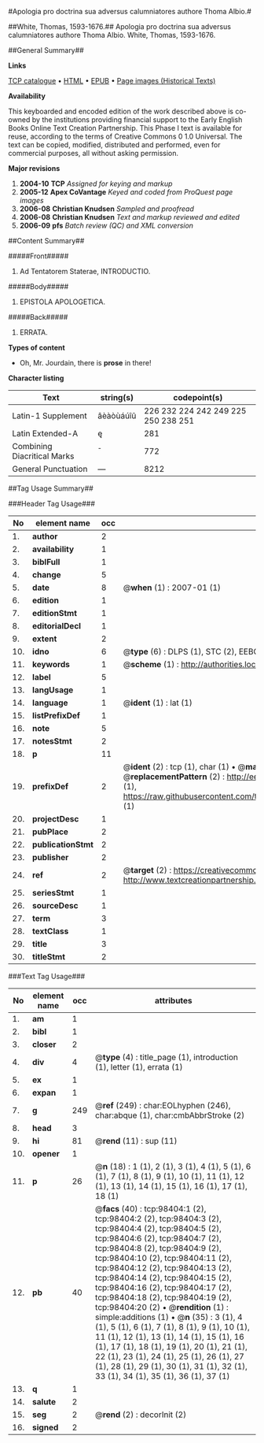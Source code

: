 #Apologia pro doctrina sua adversus calumniatores authore Thoma Albio.#

##White, Thomas, 1593-1676.##
Apologia pro doctrina sua adversus calumniatores authore Thoma Albio.
White, Thomas, 1593-1676.

##General Summary##

**Links**

[TCP catalogue](http://www.ota.ox.ac.uk/tcp/)  • 
[HTML](http://tei.it.ox.ac.uk/tcp/Texts-HTML/free/A65/A65772.html)  • 
[EPUB](http://tei.it.ox.ac.uk/tcp/Texts-EPUB/free/A65/A65772.epub) • 
[Page images (Historical Texts)](https://data.historicaltexts.jisc.ac.uk/view?pubId=eebo-13194971e&pageId=eebo-13194971e-98404-1)

**Availability**

This keyboarded and encoded edition of the
	       work described above is co-owned by the institutions
	       providing financial support to the Early English Books
	       Online Text Creation Partnership. This Phase I text is
	       available for reuse, according to the terms of Creative
	       Commons 0 1.0 Universal. The text can be copied,
	       modified, distributed and performed, even for
	       commercial purposes, all without asking permission.

**Major revisions**

1. __2004-10__ __TCP__ *Assigned for keying and markup*
1. __2005-12__ __Apex CoVantage__ *Keyed and coded from ProQuest page images*
1. __2006-08__ __Christian Knudsen__ *Sampled and proofread*
1. __2006-08__ __Christian Knudsen__ *Text and markup reviewed and edited*
1. __2006-09__ __pfs__ *Batch review (QC) and XML conversion*

##Content Summary##

#####Front#####

1. Ad Tentatorem Staterae, INTRODUCTIO.

#####Body#####

1. EPISTOLA APOLOGETICA.

#####Back#####

1. ERRATA.

**Types of content**

  * Oh, Mr. Jourdain, there is **prose** in there!

**Character listing**


|Text|string(s)|codepoint(s)|
|---|---|---|
|Latin-1 Supplement|âèàòùáúîû|226 232 224 242 249 225 250 238 251|
|Latin Extended-A|ę|281|
|Combining             Diacritical Marks|̄|772|
|General Punctuation|—|8212|

##Tag Usage Summary##

###Header Tag Usage###

|No|element name|occ|attributes|
|---|---|---|---|
|1.|__author__|2||
|2.|__availability__|1||
|3.|__biblFull__|1||
|4.|__change__|5||
|5.|__date__|8| @__when__ (1) : 2007-01 (1)|
|6.|__edition__|1||
|7.|__editionStmt__|1||
|8.|__editorialDecl__|1||
|9.|__extent__|2||
|10.|__idno__|6| @__type__ (6) : DLPS (1), STC (2), EEBO-CITATION (1), OCLC (1), VID (1)|
|11.|__keywords__|1| @__scheme__ (1) : http://authorities.loc.gov/ (1)|
|12.|__label__|5||
|13.|__langUsage__|1||
|14.|__language__|1| @__ident__ (1) : lat (1)|
|15.|__listPrefixDef__|1||
|16.|__note__|5||
|17.|__notesStmt__|2||
|18.|__p__|11||
|19.|__prefixDef__|2| @__ident__ (2) : tcp (1), char (1)  •  @__matchPattern__ (2) : ([0-9\-]+):([0-9IVX]+) (1), (.+) (1)  •  @__replacementPattern__ (2) : http://eebo.chadwyck.com/downloadtiff?vid=$1&page=$2 (1), https://raw.githubusercontent.com/textcreationpartnership/Texts/master/tcpchars.xml#$1 (1)|
|20.|__projectDesc__|1||
|21.|__pubPlace__|2||
|22.|__publicationStmt__|2||
|23.|__publisher__|2||
|24.|__ref__|2| @__target__ (2) : https://creativecommons.org/publicdomain/zero/1.0/ (1), http://www.textcreationpartnership.org/docs/. (1)|
|25.|__seriesStmt__|1||
|26.|__sourceDesc__|1||
|27.|__term__|3||
|28.|__textClass__|1||
|29.|__title__|3||
|30.|__titleStmt__|2||


###Text Tag Usage###

|No|element name|occ|attributes|
|---|---|---|---|
|1.|__am__|1||
|2.|__bibl__|1||
|3.|__closer__|2||
|4.|__div__|4| @__type__ (4) : title_page (1), introduction (1), letter (1), errata (1)|
|5.|__ex__|1||
|6.|__expan__|1||
|7.|__g__|249| @__ref__ (249) : char:EOLhyphen (246), char:abque (1), char:cmbAbbrStroke (2)|
|8.|__head__|3||
|9.|__hi__|81| @__rend__ (11) : sup (11)|
|10.|__opener__|1||
|11.|__p__|26| @__n__ (18) : 1 (1), 2 (1), 3 (1), 4 (1), 5 (1), 6 (1), 7 (1), 8 (1), 9 (1), 10 (1), 11 (1), 12 (1), 13 (1), 14 (1), 15 (1), 16 (1), 17 (1), 18 (1)|
|12.|__pb__|40| @__facs__ (40) : tcp:98404:1 (2), tcp:98404:2 (2), tcp:98404:3 (2), tcp:98404:4 (2), tcp:98404:5 (2), tcp:98404:6 (2), tcp:98404:7 (2), tcp:98404:8 (2), tcp:98404:9 (2), tcp:98404:10 (2), tcp:98404:11 (2), tcp:98404:12 (2), tcp:98404:13 (2), tcp:98404:14 (2), tcp:98404:15 (2), tcp:98404:16 (2), tcp:98404:17 (2), tcp:98404:18 (2), tcp:98404:19 (2), tcp:98404:20 (2)  •  @__rendition__ (1) : simple:additions (1)  •  @__n__ (35) : 3 (1), 4 (1), 5 (1), 6 (1), 7 (1), 8 (1), 9 (1), 10 (1), 11 (1), 12 (1), 13 (1), 14 (1), 15 (1), 16 (1), 17 (1), 18 (1), 19 (1), 20 (1), 21 (1), 22 (1), 23 (1), 24 (1), 25 (1), 26 (1), 27 (1), 28 (1), 29 (1), 30 (1), 31 (1), 32 (1), 33 (1), 34 (1), 35 (1), 36 (1), 37 (1)|
|13.|__q__|1||
|14.|__salute__|2||
|15.|__seg__|2| @__rend__ (2) : decorInit (2)|
|16.|__signed__|2||
